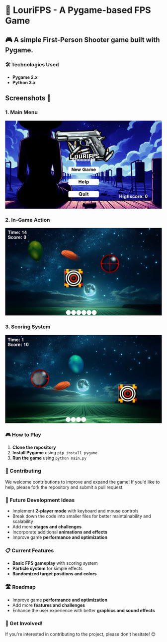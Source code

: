# 🎯 LouriFPS - A Pygame-based FPS Game

## :video_game: A simple First-Person Shooter game built with Pygame.

### 🛠️ Technologies Used
- **Pygame 2.x**
- **Python 3.x**

## Screenshots :camera_flash:

### 1. Main Menu
![Main Menu](screenshots/lorifps_ss3.jpg)

### 2. In-Game Action
![In-Game Action](screenshots/lorifps_ss1.jpg)

### 3. Scoring System
![In-Game Action](screenshots/lorifps_ss2.jpg)

### 🎮 How to Play
1. **Clone the repository**
2. **Install Pygame** using `pip install pygame`
3. **Run the game** using `python main.py`

### 🤝 Contributing
We welcome contributions to improve and expand the game! If you'd like to help, please fork the repository and submit a pull request.

### 🚀 Future Development Ideas
- Implement **2-player mode** with keyboard and mouse controls
- Break down the code into smaller files for better maintainability and scalability
- Add more **stages and challenges**
- Incorporate additional **animations and effects**
- Improve game **performance and optimization**

### 📋 Current Features
- **Basic FPS gameplay** with scoring system
- **Particle system** for simple effects
- **Randomized target positions and colors**

### 🛣️ Roadmap
- Improve game **performance and optimization**
- Add more **features and challenges**
- Enhance the user experience with better **graphics and sound effects**

### 💬 Get Involved!
If you're interested in contributing to the project, please don't hesitate! 😊
